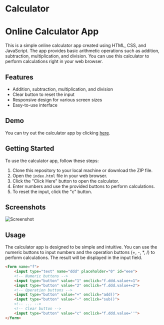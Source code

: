 # Calculator
# Online Calculator App

This is a simple online calculator app created using HTML, CSS, and JavaScript. The app provides basic arithmetic operations such as addition, subtraction, multiplication, and division. You can use this calculator to perform calculations right in your web browser.

## Features

- Addition, subtraction, multiplication, and division
- Clear button to reset the input
- Responsive design for various screen sizes
- Easy-to-use interface

## Demo

You can try out the calculator app by clicking [here](https://example.com/calculator).

## Getting Started

To use the calculator app, follow these steps:

1. Clone this repository to your local machine or download the ZIP file.
2. Open the `index.html` file in your web browser.
3. Click the "Click Here" button to open the calculator.
4. Enter numbers and use the provided buttons to perform calculations.
5. To reset the input, click the "c" button.

## Screenshots

![Screenshot](screenshot.png)

## Usage

The calculator app is designed to be simple and intuitive. You can use the numeric buttons to input numbers and the operation buttons (+, -, *, /) to perform calculations. The result will be displayed in the input field.

```html
<form name="f">
    <input type="text" name="ddd" placeholder="0" id="eee">
    <!-- Numeric buttons -->
    <input type="button" value="1" onclick="f.ddd.value+=1">
    <input type="button" value="2" onclick="f.ddd.value+=2">
    <!-- Operation buttons -->
    <input type="button" value="+" onclick="add()">
    <input type="button" value="-" onclick="sub()">
    <!-- ... -->
    <!-- Clear button -->
    <input type="button" value="c" onclick="f.ddd.value=''">
</form>
